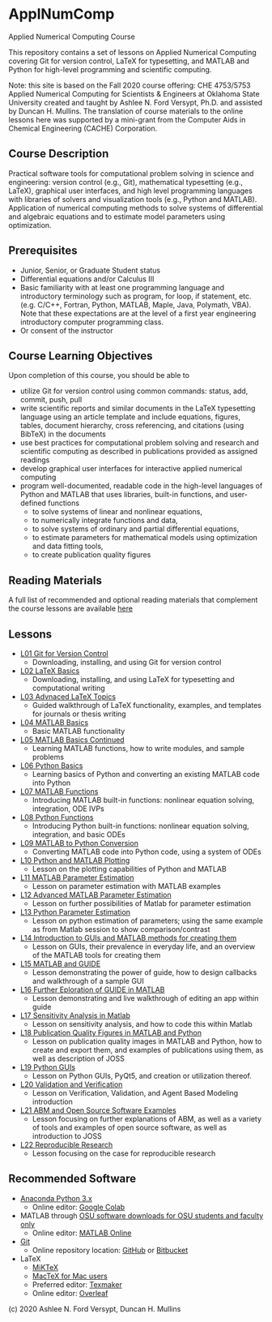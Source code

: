 # ApplNumComp
Applied Numerical Computing Course

This repository contains a set of lessons on Applied Numerical Computing covering Git for version control, LaTeX for typesetting, and MATLAB and Python for high-level programming and scientific computing. 

Note: this site is based on the Fall 2020 course offering: CHE 4753/5753 Applied Numerical Computing for Scientists & Engineers at Oklahoma State University created and taught by Ashlee N. Ford Versypt, Ph.D. and assisted by Duncan H. Mullins. The translation of course materials to the online lessons here was supported by a mini-grant from the Computer Aids in Chemical Engineering (CACHE) Corporation.

## Course Description
Practical software tools for computational problem solving in science and engineering: version control (e.g., Git), mathematical typesetting (e.g., LaTeX), graphical user interfaces, and high level programming languages with libraries of solvers and visualization tools (e.g., Python and MATLAB). Application of numerical computing methods to solve systems of differential and algebraic equations and to estimate model parameters using optimization.

## Prerequisites
* Junior, Senior, or Graduate Student status
* Differential equations and/or Calculus III
* Basic familiarity with at least one programming language and introductory terminology such as program, for loop, if statement, etc. (e.g. C/C++, Fortran, Python, MATLAB, Maple, Java, Polymath, VBA). Note that these expectations are at the level of a first year engineering introductory computer programming class.
* Or consent of the instructor

## Course Learning Objectives
Upon completion of this course, you should be able to
* utilize Git for version control using common commands: status, add, commit, push, pull
* write scientific reports and similar documents in the LaTeX typesetting language using an article template and include equations, figures, tables, document hierarchy, cross referencing, and citations (using BibTeX) in the documents
* use best practices for computational problem solving and research and scientific computing as described in publications provided as assigned readings
* develop graphical user interfaces for interactive applied numerical computing
* program well-documented, readable code in the high-level languages of Python and MATLAB that uses libraries, built-in functions, and user-defined functions
  * to solve systems of linear and nonlinear equations,
  * to numerically integrate functions and data,
  * to solve systems of ordinary and partial differential equations, 
  * to estimate parameters for mathematical models using optimization and data fitting tools, 
  * to create publication quality figures 

## Reading Materials
A full list of recommended and optional reading materials that complement the course lessons are available [here](https://github.com/ashleefv/ApplNumComp/blob/master/RecommendedReading.md)

## Lessons
* [L01 Git for Version Control](/L01%20Git%20for%20Version%20Control.md)
  * Downloading, installing, and using Git for version control
* [L02 LaTeX Basics](/L02%20LaTeX%20Basics)
  * Downloading, installing, and using LaTeX for typesetting and computational writing
* [L03 Advnaced LaTeX Topics](/L03%20Advanced%20LaTeX%20Topics.md)
  * Guided walkthrough of LaTeX functionality, examples, and templates for journals or thesis writing
* [L04 MATLAB Basics](/L04%20MATLAB%20Basics.md)
  * Basic MATLAB functionality
* [L05 MATLAB Basics Continued](/L05%20MATLAB%20Basics%20Cont.md)
  * Learning MATLAB functions, how to write modules, and sample problems
* [L06 Python Basics](/L06%20Python%20Basics.md)
  * Learning basics of Python and converting an existing MATLAB code into Python
* [L07 MATLAB Functions](/L07%20MATLAB%20Functions.md)
  * Introducing MATLAB built-in functions: nonlinear equation solving, integration, ODE IVPs
* [L08 Python Functions](/L08%20Python%20Functions.md)
  * Introducing Python built-in functions: nonlinear equation solving, integration, and basic ODEs
* [L09 MATLAB to Python Conversion](/L09%20MATLAB%20to%20Python%20Conversion.md)
  * Converting MATLAB code into Python code, using a system of ODEs
* [L10 Python and MATLAB Plotting](/L10%20Python%20and%20MATLAB%20Plotting.md)
  * Lesson on the plotting capabilities of Python and MATLAB
* [L11 MATLAB Parameter Estimation](/L11%20Parameter%20Estimation%in%20MATLAB.md)
  *  Lesson on parameter estimation with MATLAB examples
* [L12 Advanced MATLAB Parameter Estimation](/L12%20Advanced%20MATLAB%20Parameter%20Estimation.md)
  * Lesson on further possibilities of Matlab for parameter estimation
* [L13 Python Parameter Estimation](/L13%20Python%20Parameter%20Estimation.md)
  * Lesson on python estimation of parameters; using the same example as from Matlab session to show comparison/contrast
* [L14 Introduction to GUIs and MATLAB methods for creating them](/L14%20Introduction%20to%20GUIs.md)
  * Lesson on GUIs, their prevalence in everyday life, and an overview of the MATLAB tools for creating them
* [L15 MATLAB and GUIDE](/L15%20MATLAB%20and%20GUIDE.md)
  * Lesson demonstrating the power of guide, how to design callbacks and walkthrough of a sample GUI
* [L16 Further Eploration of GUIDE in MATLAB](/L16%20Further%20Exploration%20of%20GUIDE%20in%20MATLAB.md)
  * Lesson demonstrating and live walkthrough of editing an app within guide
* [L17 Sensitivity Analysis in Matlab](/L17%20Sensitivity%20Analysis.md)
  * Lesson on sensitivity analysis, and how to code this within Matlab
* [L18 Publication Quality Figures in MATLAB and Python](/L18%20Publication%20Quality%20Figures%20in%20MATLAB%20and%20Python.md)
  * Lesson on publication quality images in MATLAB and Python, how to create and export them, and examples of publications using them, as well as description of JOSS
* [L19 Python GUIs](/L19%20GUIs%20in%20Python.md)
  * Lesson on Python GUIs, PyQt5, and creation or utilization thereof.
* [L20 Validation and Verification](/L20%20Validation%20and%20Verification.md)
  * Lesson on Verification, Validation, and Agent Based Modeling introduction
* [L21 ABM and Open Source Software Examples](/L21%20Agent%20Based%20Modeling%20and%20Open%20Source%20Software.md)
  * Lesson focusing on further explanations of ABM, as well as a variety of tools and examples of open source software, as well as introduction to JOSS 
* [L22 Reproducible Research](/L22%20Reproducible%20Research%20Computing.md)
  * Lesson focusing on the case for reproducible research

## Recommended Software
* [Anaconda Python 3.x](https://www.anaconda.com/products/individual)
  * Online editor: [Google Colab](https://colab.research.google.com/)
* MATLAB through [OSU software downloads for OSU students and faculty only](https://ceat.okstate.edu/itservices/software-downloads/mathworks-matlab-simulink.html)
  * Online editor: [MATLAB Online](https://matlab.mathworks.com/)
* [Git](https://www.atlassian.com/git/tutorials/install-git)
  * Online repository location: [GitHub](https://github.com/) or [Bitbucket](https://bitbucket.org/)
* LaTeX
  * [MiKTeX](https://miktex.org/download)
  * [MacTeX for Mac users](http://www.tug.org/mactex/)
  * Preferred editor: [Texmaker](https://www.xm1math.net/texmaker/download.html)
  * Online editor: [Overleaf](https://www.overleaf.com)

  
(c) 2020 Ashlee N. Ford Versypt, Duncan H. Mullins
